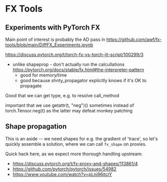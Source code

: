 # FX Tools

## Experiments with PyTorch FX

Main point of interest is probably the AD pass in https://github.com/awf/fx-tools/blob/main/DiffFX_Experiments.ipynb

https://discuss.pytorch.org/t/torch-fx-vs-torch-jit-script/100299/3


- unlike shapeprop - don't actually run the calcullations
https://pytorch.org/docs/stable/fx.html#the-interpreter-pattern
    - good for memory/time
    - good because shnty_propagator explicitly knows if it's OK to propagate

Good that we can get type, e.g. to resolve call_method

important that we use getattr(t, "neg")() sometimes instead of torch.Tensor.neg(t) as the latter may defeat monkey patching

## Shape propagation

This is an aside -- we need shapes for e.g. the gradient of 'trace', so let's
quickly assemble a solution, where we can call `fx_shape` on proxies.

Quick hack here, as we expect more thorough handling upstream:
 - https://discuss.pytorch.org/t/fx-proxy-and-shapes/113861/4
 - https://github.com/pytorch/pytorch/issues/54982
 - https://www.youtube.com/watch?v=pLni96jtcjY

